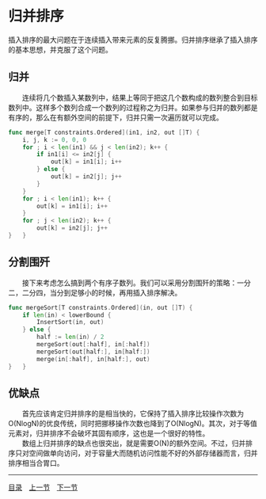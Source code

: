 # 归并排序
插入排序的最大问题在于连续插入带来元素的反复腾挪。归并排序继承了插入排序的基本思想，并克服了这个问题。

## 归并
　　连续将几个数插入某数列中，结果上等同于把这几个数构成的数列整合到目标数列中。这样多个数列合成一个数列的过程称之为归并。如果参与归并的数列都是有序的，那么在有额外空间的前提下，归并只需一次遍历就可以完成。
```go
func merge[T constraints.Ordered](in1, in2, out []T) {
    i, j, k := 0, 0, 0
    for ; i < len(in1) && j < len(in2); k++ {
        if in1[i] <= in2[j] {
            out[k] = in1[i]; i++
        } else {
            out[k] = in2[j]; j++
        }
    }
    for ; i < len(in1); k++ {
        out[k] = in1[i]; i++
    }
    for ; j < len(in2); k++ {
        out[k] = in2[j]; j++
}   }
```

## 分割围歼
　　接下来考虑怎么搞到两个有序子数列。我们可以采用分割围歼的策略：一分二，二分四，当分到足够小的时候，再用插入排序解决。
```go
func mergeSort[T constraints.Ordered](in, out []T) {
    if len(in) < lowerBound {
        InsertSort(in, out)
    } else {
        half := len(in) / 2
        mergeSort(out[:half], in[:half])
        mergeSort(out[half:], in[half:])
        merge(in[:half], in[half:], out)
}   }
```

## 优缺点
　　首先应该肯定归并排序的是相当快的，它保持了插入排序比较操作次数为O(NlogN)的优良传统，同时把挪移操作次数也降到了O(NlogN)。其次，对于等值元素对，归并排序不会破坏其固有顺序，这也是一个很好的特性。  
　　数组上归并排序的缺点也很突出，就是需要O(N)的额外空间。不过，归并排序只对空间做单向访问，对于容量大而随机访问性能不好的外部存储器而言，归并排序相当合胃口。

---
[目录](../README.md)　[上一节](1A.md)　[下一节](1C.md)
